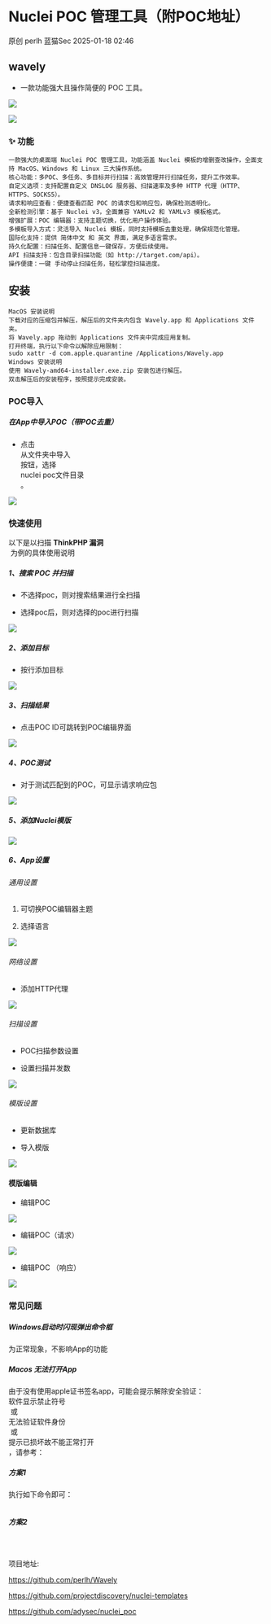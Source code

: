 #  Nuclei POC 管理工具（附POC地址）   
原创 perlh  蓝猫Sec   2025-01-18 02:46  
  
## wavely  
- 一款功能强大且操作简便的 POC 工具。  
  
![](https://mmbiz.qpic.cn/mmbiz_png/ZXHK19fFGk5ZgEQh0I1PUZ3nribMtZBdicYicLMVlzlVG9UenQs6m2yuwLNbRUjyg1fbpr5QjZAxSBkPWa0RmcvbQ/640?wx_fmt=png&from=appmsg "")  
  
![](https://mmbiz.qpic.cn/mmbiz_png/ZXHK19fFGk5ZgEQh0I1PUZ3nribMtZBdic9KqRG6WYdWt06mktxjficeFibgiaVo7p8vwlaeY17VwRfibSLibORFm7EKA/640?wx_fmt=png&from=appmsg "")  
### ✨ 功能  
```
一款强大的桌面端 Nuclei POC 管理工具，功能涵盖 Nuclei 模板的增删查改操作，全面支持 MacOS、Windows 和 Linux 三大操作系统。
核心功能：多POC、多任务、多目标并行扫描：高效管理并行扫描任务，提升工作效率。
自定义选项：支持配置自定义 DNSLOG 服务器、扫描速率及多种 HTTP 代理（HTTP、HTTPS、SOCKS5）。
请求和响应查看：便捷查看匹配 POC 的请求包和响应包，确保检测透明化。
全新检测引擎：基于 Nuclei v3，全面兼容 YAMLv2 和 YAMLv3 模板格式。
增强扩展：POC 编辑器：支持主题切换，优化用户操作体验。
多模板导入方式：灵活导入 Nuclei 模板，同时支持模板去重处理，确保规范化管理。
国际化支持：提供 简体中文 和 英文 界面，满足多语言需求。
持久化配置：扫描任务、配置信息一键保存，方便后续使用。
API 扫描支持：包含目录扫描功能（如 http://target.com/api）。
操作便捷：一键 手动停止扫描任务，轻松掌控扫描进度。
```  
## 安装  
```
MacOS 安装说明
下载对应的压缩包并解压，解压后的文件夹内包含 Wavely.app 和 Applications 文件夹。
将 Wavely.app 拖动到 Applications 文件夹中完成应用复制。
打开终端，执行以下命令以解除应用限制：
sudo xattr -d com.apple.quarantine /Applications/Wavely.app
Windows 安装说明
使用 Wavely-amd64-installer.exe.zip 安装包进行解压。
双击解压后的安装程序，按照提示完成安装。
```  
### POC导入  
##### 在App中导入POC（带POC去重）  
- 点击  
从文件夹中导入  
按钮，选择  
nuclei poc文件目录  
。  
  
![](https://mmbiz.qpic.cn/mmbiz_png/ZXHK19fFGk5ZgEQh0I1PUZ3nribMtZBdicF6j8uV9X5G3dMs89ibQdy1wemLy1ichXw4NZIyFLX76E0wZHUblZlXaA/640?wx_fmt=png&from=appmsg "")  
### 快速使用  
  
以下是以扫描 **ThinkPHP 漏洞**  
 为例的具体使用说明  
##### 1、搜索 POC 并扫描  
- 不选择poc，则对搜索结果进行全扫描  
  
- 选择poc后，则对选择的poc进行扫描  
  
![](https://mmbiz.qpic.cn/mmbiz_png/ZXHK19fFGk5ZgEQh0I1PUZ3nribMtZBdicfCzftyibEZTZd4Bvcfa1fdOB8ACg90xkb2bp1KY8Ed8IY3R0zfJJHVw/640?wx_fmt=png&from=appmsg "")  
##### 2、添加目标  
- 按行添加目标  
  
![](https://mmbiz.qpic.cn/mmbiz_png/ZXHK19fFGk5ZgEQh0I1PUZ3nribMtZBdicK4v9bbyL2NfQtebUcpgWo0L6a2qRKnnYCxGLV4YROqGdBlzkDLAibPw/640?wx_fmt=png&from=appmsg "")  
##### 3、扫描结果  
- 点击POC ID可跳转到POC编辑界面  
  
![](https://mmbiz.qpic.cn/mmbiz_png/ZXHK19fFGk5ZgEQh0I1PUZ3nribMtZBdicygs1zd3hcq13ohfZ19J5U6Wwx88OgjUlW71EWOfl60jJq1Y9xPTnSg/640?wx_fmt=png&from=appmsg "")  
##### 4、POC测试  
- 对于测试匹配到的POC，可显示请求响应包  
  
![](https://mmbiz.qpic.cn/mmbiz_png/ZXHK19fFGk5ZgEQh0I1PUZ3nribMtZBdic4CerVfDMjkRMBoENksmeYR7Sa8AxHU2mKBvIuf5G3Ro1EcWbPvoIvg/640?wx_fmt=png&from=appmsg "")  
##### 5、添加Nuclei模版  
  
![](https://mmbiz.qpic.cn/mmbiz_png/ZXHK19fFGk5ZgEQh0I1PUZ3nribMtZBdicuvVC8ibsHBFVF6oy9q1KJSLoIcuxOrPQdAyIMB2vPNH6neUp0kEtlDw/640?wx_fmt=png&from=appmsg "")  
##### 6、App设置  
###### 通用设置  
1. 可切换POC编辑器主题  
  
1. 选择语言  
  
![](https://mmbiz.qpic.cn/mmbiz_png/ZXHK19fFGk5ZgEQh0I1PUZ3nribMtZBdicQFicPGqfrFMAvBEVbpAElFUGY7n1AbYHd6FEzrqVHSdJe4egdE1XQiaA/640?wx_fmt=png&from=appmsg "")  
###### 网络设置  
- 添加HTTP代理  
  
![](https://mmbiz.qpic.cn/mmbiz_png/ZXHK19fFGk5ZgEQh0I1PUZ3nribMtZBdicQ6PCmbHpYiarFictpD7ENL5ibbg0dppOZm5G8oicKuIfhMtMOzB1qNGKWw/640?wx_fmt=png&from=appmsg "")  
###### 扫描设置  
- POC扫描参数设置  
  
- 设置扫描并发数  
  
![](https://mmbiz.qpic.cn/mmbiz_png/ZXHK19fFGk5ZgEQh0I1PUZ3nribMtZBdicsQc9weialEdf5vVq1m3SxFAx41zUtHJXPJCkX12zqSZF0Wf9PV9VQRQ/640?wx_fmt=png&from=appmsg "")  
###### 模版设置  
- 更新数据库  
  
- 导入模版  
  
![](https://mmbiz.qpic.cn/mmbiz_png/ZXHK19fFGk5ZgEQh0I1PUZ3nribMtZBdicyALSI5mZCC5A2OoYIdv7N7eQzgAG5sH9VERHXy6EgVbAziaavldNicPg/640?wx_fmt=png&from=appmsg "")  
#### 模版编辑  
- 编辑POC  
  
![](https://mmbiz.qpic.cn/mmbiz_png/ZXHK19fFGk5ZgEQh0I1PUZ3nribMtZBdic9KqRG6WYdWt06mktxjficeFibgiaVo7p8vwlaeY17VwRfibSLibORFm7EKA/640?wx_fmt=png&from=appmsg "")  
- 编辑POC（请求）  
  
![](https://mmbiz.qpic.cn/mmbiz_png/ZXHK19fFGk5ZgEQh0I1PUZ3nribMtZBdice5a4iciaL1UgZZUf4OG4EsucUPxVUjziblJq4fr6uFHnePQnZb8xTaMLw/640?wx_fmt=png&from=appmsg "")  
- 编辑POC （响应）  
  
![](https://mmbiz.qpic.cn/mmbiz_png/ZXHK19fFGk5ZgEQh0I1PUZ3nribMtZBdic0bhaeveKiche7oecZMicnBNveKOzmBMWpaFeTPVLGo6xSNVENGWWurGw/640?wx_fmt=png&from=appmsg "")  
### 常见问题  
##### Windows启动时闪现弹出命令框  
  
为正常现象，不影响App的功能  
##### Macos 无法打开App  
  
由于没有使用apple证书签名app，可能会提示解除安全验证：  
软件显示禁止符号  
 或   
无法验证软件身份  
 或   
提示已损坏故不能正常打开  
，请参考：  
##### 方案1  
  
执行如下命令即可：  
```
```  
##### 方案2  
```
```  
#   
  
项目地址:  
  
https://github.com/perlh/Wavely  
  
https://github.com/projectdiscovery/nuclei-templates  
  
https://github.com/adysec/nuclei_poc  
  
  
